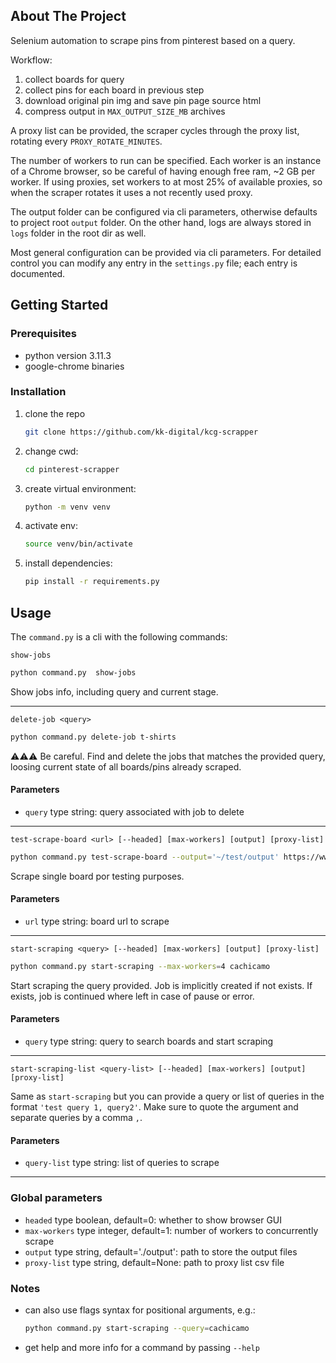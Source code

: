 ## About The Project

Selenium automation to scrape pins from pinterest based on a query.

Workflow:

1. collect boards for query
2. collect pins for each board in previous step
3. download original pin img and save pin page source html
4. compress output in `MAX_OUTPUT_SIZE_MB` archives

A proxy list can be provided, the scraper cycles through the proxy list, rotating every `PROXY_ROTATE_MINUTES`.

The number of workers to run can be specified. Each worker is an instance of a Chrome browser, so be careful of having
enough free ram, ~2 GB per worker. If using proxies, set workers to at most 25% of available proxies, so when the
scraper rotates it uses a not recently used proxy.

The output folder can be configured via cli parameters, otherwise defaults to project root `output` folder. On the other
hand, logs are always stored in `logs` folder in the root dir as well.

Most general configuration can be provided via cli parameters. For detailed control you can modify any entry in
the `settings.py` file; each entry is documented.

## Getting Started

### Prerequisites

* python version 3.11.3
* google-chrome binaries

### Installation

1. clone the repo
   ```sh
   git clone https://github.com/kk-digital/kcg-scrapper
   ```
2. change cwd:
    ```sh
   cd pinterest-scrapper
   ```
3. create virtual environment:
   ```sh
   python -m venv venv
   ```
4. activate env:
   ```sh
   source venv/bin/activate
   ```
5. install dependencies:
    ```sh
   pip install -r requirements.py
   ```

## Usage

The `command.py` is a cli with the following commands:

`show-jobs`

   ```sh
   python command.py  show-jobs
   ```

Show jobs info, including query and current stage.

---

`delete-job <query>`

   ```sh
  python command.py delete-job t-shirts
  ```

⚠️⚠️⚠️ Be careful. Find and delete the jobs that matches the provided query, loosing current state of all boards/pins
already scraped.

#### Parameters

- `query` type string: query associated with job to delete

---

`test-scrape-board <url> [--headed] [max-workers] [output] [proxy-list]`

   ```sh
  python command.py test-scrape-board --output='~/test/output' https://www.pinterest.com/wilsonpercussio/cachicamo/
  ```

Scrape single board por testing purposes.

#### Parameters

- `url` type string: board url to scrape

---

`start-scraping <query> [--headed] [max-workers] [output] [proxy-list]`

   ```sh
  python command.py start-scraping --max-workers=4 cachicamo 
  ```

Start scraping the query provided. Job is implicitly created if not exists. If exists, job is continued where left in
case of pause or error.

#### Parameters

- `query` type string: query to search boards and start scraping

---

`start-scraping-list <query-list> [--headed] [max-workers] [output] [proxy-list]`

Same as `start-scraping` but you can provide a query or list of queries in the
format `'test query 1, query2'`. Make sure to quote the argument and separate queries by a comma `,`.

#### Parameters

- `query-list` type string: list of queries to scrape

---

### Global parameters

- `headed` type boolean, default=0: whether to show browser GUI
- `max-workers` type integer, default=1: number of workers to concurrently scrape
- `output` type string, default='./output': path to store the output files
- `proxy-list` type string, default=None: path to proxy list csv file

### Notes

* can also use flags syntax for positional arguments, e.g.:
   ```sh
  python command.py start-scraping --query=cachicamo
  ```
* get help and more info for a command by passing `--help`
